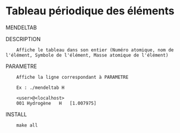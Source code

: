 # Tableau périodique des éléments

MENDELTAB

DESCRIPTION

		Affiche le tableau dans son entier (Numéro atomique, nom de l'élément, Symbole de l'élément, Masse atomique de l'élément)




PARAMETRE


		Affiche la ligne correspondant à PARAMETRE

		Ex : ./mendeltab H

		<user>@<localhost>
		001	Hydrogène	H	[1.007975]


INSTALL
		
		make all
